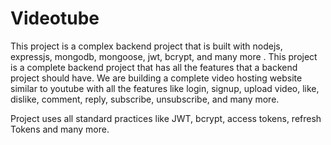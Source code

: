# Videotube
This project is a complex backend project that is built with nodejs, expressjs, mongodb, mongoose, jwt, bcrypt, and many more . This project is a complete backend project that has all the features that a backend project should have. We are building a complete video hosting website similar to youtube with all the features like login, signup, upload video, like, dislike, comment, reply, subscribe, unsubscribe, and many more.

Project uses all standard practices like JWT, bcrypt, access tokens, refresh Tokens and many more. 

